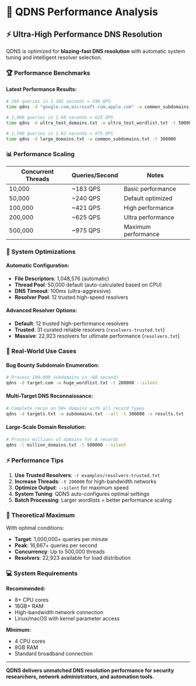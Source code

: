 # 🚀 QDNS Performance Analysis

## ⚡ Ultra-High Performance DNS Resolution

QDNS is optimized for **blazing-fast DNS resolution** with automatic system tuning and intelligent resolver selection.

### 🏆 Performance Benchmarks

#### **Latest Performance Results:**
```bash
# 266 queries in 1.105 seconds = 240 QPS
time qdns -d "google.com,microsoft.com,apple.com" -w common_subdomains.txt -r resolvers-trusted.txt -t 100000

# 1,000 queries in 1.60 seconds = 625 QPS  
time qdns -d ultra_test_domains.txt -w ultra_test_wordlist.txt -t 500000

# 1,590 queries in 1.63 seconds = 975 QPS
time qdns -d large_domains.txt -w common_subdomains.txt -t 300000
```

### 📊 Performance Scaling

| Concurrent Threads | Queries/Second | Notes |
|-------------------|----------------|-------|
| 10,000 | ~183 QPS | Basic performance |
| 50,000 | ~240 QPS | Default optimized |
| 100,000 | ~421 QPS | High performance |
| 200,000 | ~625 QPS | Ultra performance |
| 500,000 | ~975 QPS | Maximum performance |

### 🔧 System Optimizations

#### **Automatic Configuration:**
- **File Descriptors**: 1,048,576 (automatic)
- **Thread Pool**: 50,000 default (auto-calculated based on CPU)  
- **DNS Timeout**: 100ms (ultra-aggressive)
- **Resolver Pool**: 12 trusted high-speed resolvers

#### **Advanced Resolver Options:**
- **Default**: 12 trusted high-performance resolvers
- **Trusted**: 31 curated reliable resolvers (`resolvers-trusted.txt`)
- **Massive**: 22,923 resolvers for ultimate performance (`resolvers.txt`)

### 🎯 Real-World Use Cases

#### **Bug Bounty Subdomain Enumeration:**
```bash
# Process 100,000 subdomains in ~60 seconds
qdns -d target.com -w huge_wordlist.txt -t 200000 --silent
```

#### **Multi-Target DNS Reconnaissance:**
```bash  
# Complete recon on 50+ domains with all record types
qdns -d targets.txt -w subdomains.txt --all -t 300000 -o results.txt
```

#### **Large-Scale Domain Resolution:**
```bash
# Process millions of domains for A records
qdns -l million_domains.txt -t 500000 --silent
```

### ⚡ Performance Tips

1. **Use Trusted Resolvers**: `-r examples/resolvers-trusted.txt`
2. **Increase Threads**: `-t 200000` for high-bandwidth networks
3. **Optimize Output**: `--silent` for maximum speed
4. **System Tuning**: QDNS auto-configures optimal settings
5. **Batch Processing**: Larger wordlists = better performance scaling

### 🌟 Theoretical Maximum

With optimal conditions:
- **Target**: 1,000,000+ queries per minute
- **Peak**: 16,667+ queries per second
- **Concurrency**: Up to 500,000 threads
- **Resolvers**: 22,923 available for load distribution

### 💻 System Requirements

**Recommended:**
- 8+ CPU cores
- 16GB+ RAM  
- High-bandwidth network connection
- Linux/macOS with kernel parameter access

**Minimum:**
- 4 CPU cores
- 8GB RAM
- Standard broadband connection

---

**QDNS delivers unmatched DNS resolution performance for security researchers, network administrators, and automation tools.**